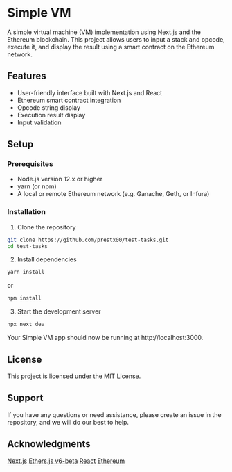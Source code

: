 # Simple VM

A simple virtual machine (VM) implementation using Next.js and the Ethereum blockchain. This project allows users to input a stack and opcode, execute it, and display the result using a smart contract on the Ethereum network.

## Features

- User-friendly interface built with Next.js and React
- Ethereum smart contract integration
- Opcode string display
- Execution result display
- Input validation

## Setup

### Prerequisites

- Node.js version 12.x or higher
- yarn (or npm)
- A local or remote Ethereum network (e.g. Ganache, Geth, or Infura)

### Installation

1. Clone the repository

```bash
git clone https://github.com/prestx00/test-tasks.git
cd test-tasks
```
2. Install dependencies
```bash
yarn install
```
or
```bash
npm install
```

3. Start the development server
```bash
npx next dev
```

Your Simple VM app should now be running at http://localhost:3000.

## License
This project is licensed under the MIT License.

## Support
If you have any questions or need assistance, please create an issue in the repository, and we will do our best to help.

## Acknowledgments
[Next.js](https://nextjs.org/)
[Ethers.js v6-beta](https://docs.ethers.org/v6-beta/)
[React](https://react.dev/)
[Ethereum](https://ethereum.org/en/)
